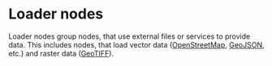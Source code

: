 # Loader nodes

Loader nodes group nodes, that use external files or services to provide data. This includes nodes, that load vector data ([OpenStreetMap](loader/osmLoader), [GeoJSON](loader/geoJsonLoader), etc.) and raster data ([GeoTIFF](loader/geoTiffLoader)).
